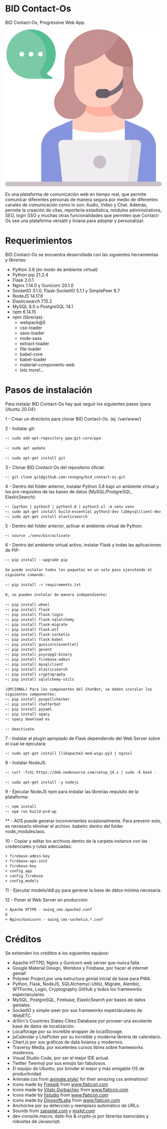 # BID Contact-Os
BID Contact-Os, Progressive Web App.
<p align="center"><img src="static/images/manifest/icon-512x512.png" width="512"/></p>
Es una plataforma de comunicación web en tiempo real, que permite comunicar diferentes personas de manera segura por medio de diferentes canales de comunicación como lo son: Audio, Video y Chat. Además, permite la creación de citas, reportería estadística, módulos administrativos, SEO, login SSO y muchas otras funcionalidades que permiten que Contact-Os sea una plataforma versátil y liviana para adoptar y personalizar.

# Requerimientos

BID Contact-Os se encuentra desarrollada con las siguientes herramientas y librerías:
- Python 3.8 (en modo de ambiente virtual)
- Python pip 21.2.4
- Flask 2.0.1
- Nginx 1.14.0 y Gunicorn 20.1.0
- SocketIO 3.1.0, Flask-SocketIO 5.1.1 y SimplePeer 9.7
- NodeJS 14.17.6
- Elasticsearch 7.15.2
- MySQL 8.0 o PostgreSQL 14.1
- npm 6.14.15
- npm (librerías):
    - webpack@5
    - css-loader
    - sass-loader
    - node-sass
    - extract-loader
    - file-loader
    - babel-core 
    - babel-loader
    - material-components-web
    - lots more!...


# Pasos de instalación

Para instalar BID Contact-Os hay que seguir los siguientes pasos (para Ubuntu 20.04):

1 - Crear un directorio para clonar BID Contact-Os. (ej: /var/www/)

2 - Instalar git:

    ~: sudo add-apt-repository ppa:git-core/ppa

    ~: sudo apt update

    ~: sudo apt-get install git

3 - Clonar BID Contact-Os del repositorio oficial:

    ~: git clone git@github.com:renegng/bid_contact-os.git

4 - Dentro del folder anterior, instalar Python 3.8 bajo un ambiente virtual y los pre-requisitos de las bases de datos (MySQL/PostgreSQL, ElasticSearch):

    ~: [python | python3 | python3.8 | python3.x] -m venv venv
    ~: sudo apt-get install build-essential python3-dev libmysqlclient-dev
    ~: sudo apt-get install elasticsearch

5 - Dentro del folder anterior, activar el ambiente virtual de Python:

    ~: source ./venv/bin/activate

6 - Dentro del ambiente virtual activo, instalar Flask y todas las aplicaciones de PiP:

    ~: pip install --upgrade pip

    Se puede instalar todos los paquetes en un solo paso ejecutando el siguiente comando:

    ~: pip install -r requirements.txt

    O, se pueden instalar de manera independiente:

    ~: pip install wheel
    ~: pip install flask
    ~: pip install flask-login
    ~: pip install flask-sqlalchemy
    ~: pip install flask-migrate
    ~: pip install flask-wtf
    ~: pip install flask-socketio
    ~: pip install flask-babel
    ~: pip install gunicorn[eventlet]
    ~: pip install gevent
    ~: pip install psycopg2-binary
    ~: pip install firebase-admin
    ~: pip install mysqlclient
    ~: pip install elasticsearch
    ~: pip install cryptography
    ~: pip install sqlalchemy-utils

    (OPCIONAL) Para los componentes del ChatBot, se deben instalar los siguientes componentes:
    ~: pip install pyspellchecker
    ~: pip install chatterbot
    ~: pip install pyyaml
    ~: pip install spacy
    ~: spacy download es

    ~: deactivate

7 - Instalar el plugin apropiado de Flask dependiendo del Web Server sobre el cual se ejecutará:

    ~: sudo apt-get install [libapache2-mod-wsgi-py3 | nginx]

8 - Instalar NodeJS:

    ~: curl -fsSL https://deb.nodesource.com/setup_14.x | sudo -E bash -

    ~: sudo apt-get install -y nodejs

9 - Ejecutar NodeJS npm para instalar las librerías requisito de la plataforma:

    ~: npm install
    ~: npm run build-prd-wp

** - AOS puede generar inconvenientes ocasionalmente. Para prevenir esto, es necesario eliminar el archivo .babelrc dentro del folder node_modules/aos.

10 - Copiar y editar los archivos dentro de la carpeta instance con las credenciales y rutas adecuadas:
    
    + firebase-admin-key
    + firebase-api-init
    + firebase-key
    + config_app
    + config_firebase
    + config_models

11 - Ejecutar models/ddl.py para generar la base de datos mínima necesaria.

12 - Poner el Web Server en producción:

    + Apache HTTPD - swing_cms.apache2.conf
    O
    + Nginx/Gunicorn - swing_cms-socketio.*.conf


# Créditos

Se extienden los créditos a los siguientes equipos:
- Apache HTTPD, Nginx y Gunicorn web server que nunca falla.
- Google Material Design, Workbox y Firebase, por hacer el internet genial!
- Polymer Project,por una estructura genial inicial de base para PWA.
- Python, Flask, NodeJS, SQLAlchemy(-Utils), Migrate, Alembic, WTForms, Login, Cryptography GitHub y todos los frameworks espectaculares.
- MySQL, PostgreSQL, Firebase, ElasticSearch por bases de datos geniales.
- SocketIO y simple-peer por sus frameworks espectáculares de WebRTC.
- dr5hn's Countries States Cities Database por proveer una excelente base de datos de localización.
- Localforage por su increíble wrapper de localStorage.
- jsCalendar y LitePicker por su increíble y moderna librería de calendario.
- Chart.js por sus gráficos de data livianos y modernos.
- Traversy Media, por excelentes cursos libres sobre frameworks modernos.
- Visual Studio Code, por ser el mejor IDE actual.
- Twitter Twemoji por sus emojis tan fabulosos.
- El equipo de Ubuntu, por brindar el mejor y más amigable OS de productividad.
- Animate.css from <a href="https://animate.style/" title="Animate CSS">animate.style/</a> for their amazing css animations!
- Icons made by <a href="http://www.freepik.com/" title="Freepik">Freepik</a> from <a href="https://www.flaticon.com/" title="Flaticon"> www.flaticon.com</a>
- Icons made by <a href="https://www.flaticon.com/authors/vitaly-gorbachev" title="Vitaly Gorbachev">Vitaly Gorbachev</a> from <a href="https://www.flaticon.com/" title="Flaticon"> www.flaticon.com</a>
- Icons made by <a href="https://www.flaticon.com/authors/fjstudio" title="fjstudio">fjstudio</a> from <a href="https://www.flaticon.com/" title="Flaticon"> www.flaticon.com</a>
- Icons made by <a href="https://www.flaticon.com/authors/dinosoftlabs" title="DinosoftLabs">DinosoftLabs</a> from <a href="https://www.flaticon.com/" title="Flaticon"> www.flaticon.com</a>
- Anchorme por su detección y reemplazo automático de URLs.
- Sounds from <a href="https://www.zapsplat.com/" title="Zapsplat">zapsplat.com</a> y <a href="https://mixkit.co/" title="Mixkit">mixkit.com</a>
- dev-console.macro, date-fns & crypto-js por librerías esenciales y robustas de Javascript.
